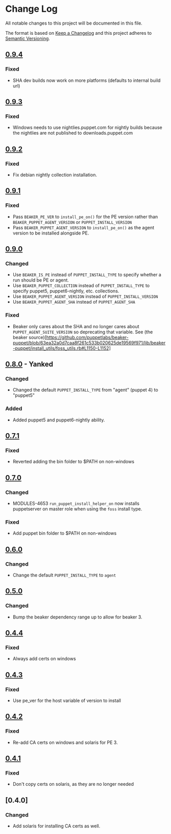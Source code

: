 # Change Log
All notable changes to this project will be documented in this file.

The format is based on [Keep a Changelog](http://keepachangelog.com/) 
and this project adheres to [Semantic Versioning](http://semver.org/).

## [0.9.4]
### Fixed
- SHA dev builds now work on more platforms (defaults to internal build url)

## [0.9.3]
### Fixed
- Windows needs to use nightlies.puppet.com for nightly builds because the nightlies are not published to downloads.puppet.com

## [0.9.2]
### Fixed
- Fix debian nightly collection installation.

## [0.9.1]
### Fixed
- Pass `BEAKER_PE_VER` to `install_pe_on()` for the PE version rather than `BEAKER_PUPPET_AGENT_VERSION` or `PUPPET_INSTALL_VERSION`
- Pass `BEAKER_PUPPET_AGENT_VERSION` to `install_pe_on()` as the agent version to be installed alongside PE.

## [0.9.0]
### Changed
- Use `BEAKER_IS_PE` instead of `PUPPET_INSTALL_TYPE` to specify whether a run should be PE or agent.
- Use `BEAKER_PUPPET_COLLECTION` instead of `PUPPET_INSTALL_TYPE` to specify puppet5, puppet6-nightly, etc. collections.
- Use `BEAKER_PUPPET_AGENT_VERSION` instead of `PUPPET_INSTALL_VERSION`
- Use `BEAKER_PUPPET_AGENT_SHA` instead of `PUPPET_AGENT_SHA`

### Fixed
- Beaker only cares about the SHA and no longer cares about `PUPPET_AGENT_SUITE_VERSION` so deprecating that variable. See (the beaker source)[https://github.com/puppetlabs/beaker-puppet/blob/63ea32a0d7caa8f261c533b020625de19569f971/lib/beaker-puppet/install_utils/foss_utils.rb#L1150-L1152]

## [0.8.0] - Yanked
### Changed
- Changed the default `PUPPET_INSTALL_TYPE` from "agent" (puppet 4) to "puppet5"

### Added
- Added puppet5 and puppet6-nightly ability.

## [0.7.1]
### Fixed
- Reverted adding the bin folder to $PATH on non-windows

## [0.7.0]
### Changed
- MODULES-4653 `run_puppet_install_helper_on` now installs puppetserver on master role when using the `foss` install type.

### Fixed
- Add puppet bin folder to $PATH on non-windows

## [0.6.0]
### Changed
- Change the default `PUPPET_INSTALL_TYPE` to `agent`

## [0.5.0]
### Changed
- Bump the beaker dependency range up to allow for beaker 3.

## [0.4.4]
### Fixed
- Always add certs on windows

## [0.4.3]
### Fixed
- Use pe\_ver for the host variable of version to install

## [0.4.2]
### Fixed
- Re-add CA certs on windows and solaris for PE 3.

## [0.4.1]
### Fixed
- Don't copy certs on solaris, as they are no longer needed

## [0.4.0]
### Changed
- Add solaris for installing CA certs as well.

[0.9.4]: https://github.com/puppetlabs/beaker-puppet_install_helper/compare/0.9.3...0.9.4
[0.9.3]: https://github.com/puppetlabs/beaker-puppet_install_helper/compare/0.9.2...0.9.3
[0.9.2]: https://github.com/puppetlabs/beaker-puppet_install_helper/compare/0.9.1...0.9.2
[0.9.1]: https://github.com/puppetlabs/beaker-puppet_install_helper/compare/0.9.0...0.9.1
[0.9.0]: https://github.com/puppetlabs/beaker-puppet_install_helper/compare/0.8.0...0.9.0
[0.8.0]: https://github.com/puppetlabs/beaker-puppet_install_helper/compare/0.7.1...0.8.0
[0.7.1]: https://github.com/puppetlabs/beaker-puppet_install_helper/compare/0.7.0...0.7.1
[0.7.0]: https://github.com/puppetlabs/beaker-puppet_install_helper/compare/0.6.0...0.7.0
[0.6.0]: https://github.com/puppetlabs/beaker-puppet_install_helper/compare/0.5.0...0.6.0
[0.5.0]: https://github.com/puppetlabs/beaker-puppet_install_helper/compare/0.4.4...0.5.0
[0.4.4]: https://github.com/puppetlabs/beaker-puppet_install_helper/compare/0.4.3...0.4.4
[0.4.3]: https://github.com/puppetlabs/beaker-puppet_install_helper/compare/0.4.2...0.4.3
[0.4.2]: https://github.com/puppetlabs/beaker-puppet_install_helper/compare/0.4.1...0.4.2
[0.4.1]: https://github.com/puppetlabs/beaker-puppet_install_helper/compare/0.4.0...0.4.1
[0.4.2]: https://github.com/puppetlabs/beaker-puppet_install_helper/compare/0.3.1...0.4.0
